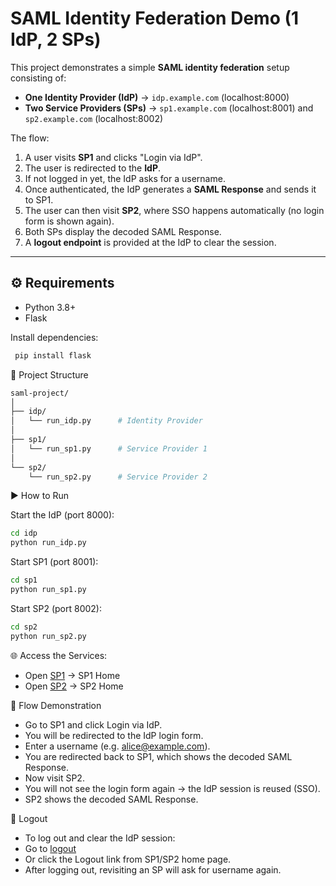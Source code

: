 # SAML Identity Federation Demo (1 IdP, 2 SPs)

This project demonstrates a simple **SAML identity federation** setup consisting of:

- **One Identity Provider (IdP)** → `idp.example.com` (localhost:8000)  
- **Two Service Providers (SPs)** → `sp1.example.com` (localhost:8001) and `sp2.example.com` (localhost:8002)  

The flow:
1. A user visits **SP1** and clicks "Login via IdP".  
2. The user is redirected to the **IdP**.  
3. If not logged in yet, the IdP asks for a username.  
4. Once authenticated, the IdP generates a **SAML Response** and sends it to SP1.  
5. The user can then visit **SP2**, where SSO happens automatically (no login form is shown again).  
6. Both SPs display the decoded SAML Response.  
7. A **logout endpoint** is provided at the IdP to clear the session.

---

## ⚙️ Requirements

- Python 3.8+  
- Flask  

Install dependencies:

 ```bash
  pip install flask
```
📂 Project Structure
```bash
saml-project/
│
├── idp/
│   └── run_idp.py      # Identity Provider
│
├── sp1/
│   └── run_sp1.py      # Service Provider 1
│
└── sp2/
    └── run_sp2.py      # Service Provider 2

```
▶️ How to Run

Start the IdP (port 8000):
```bash
cd idp
python run_idp.py
```
Start SP1 (port 8001):
```bash
cd sp1
python run_sp1.py
```
Start SP2 (port 8002):
```bash
cd sp2
python run_sp2.py
```
🌐 Access the Services:</br>
  - Open [SP1](http://localhost:8001) → SP1 Home  
  - Open [SP2](http://localhost:8002) → SP2 Home

🔑 Flow Demonstration
 - Go to SP1 and click Login via IdP.
 - You will be redirected to the IdP login form.
 - Enter a username (e.g. alice@example.com).
 - You are redirected back to SP1, which shows the decoded SAML Response.
 - Now visit SP2.
 - You will not see the login form again → the IdP session is reused (SSO).
 - SP2 shows the decoded SAML Response.

🚪 Logout

 - To log out and clear the IdP session:
 - Go to [logout](http://localhost:8000/logout)
 - Or click the Logout link from SP1/SP2 home page.
 - After logging out, revisiting an SP will ask for username again.
 



